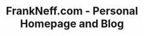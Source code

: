 ---
title: "FrankNeff.com - Personal Homepage and Blog"
description: "Personal Homepage and Blog of Frank Neff - www.frankneff.com"
draft: false
---